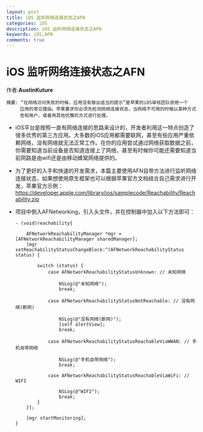 ```yaml
---
layout: post
title: iOS 监听网络连接状态之AFN
categories: iOS
description: iOS 监听网络连接状态之AFN
keywords: iOS,AFN
comments: true
---
```




# iOS 监听网络连接状态之AFN

作者:**AustinKuture**

```
摘要: “在网络访问失败的时候，应用没有做出适当的提示”是苹果的iOS审核团队拒绝一个
     应用的常见理由。苹果要求你必须先检测网络连接状态，当网络不可用的时候以某种方式
     告知用户，或者用其他优雅的方式进行处理。
```

- iOS平台是按照一直有网络连接的思路来设计的，开发者利用这一特点创造了很多优秀的第三方应用。大多数的iOS应用都需要联网，甚至有些应用严重依赖网络，没有网络就无法正常工作。在你的应用尝试通过网络获取数据之前，你需要知道当前设备是否知道连接上了网络，甚至有时候你可能还需要知道当前网路是由wifi还是由移动蜂窝网络提供的。

- 为了更好的入手和快速的开发需求，本篇主要使用AFN自带方法进行监听网络连接状态，如果想使用原生框架也可以根据苹果官方文档结合自己需求进行开发，苹果官方示例：<https://developer.apple.com/library/ios/samplecode/Reachability/Reachability.zip>

- 项目中倒入AFNetworking，引入头文件，并在控制器中加入以下方法即可：

  ```
  - (void)reachability{

      AFNetworkReachabilityManager *mgr = [AFNetworkReachabilityManager sharedManager];
      [mgr setReachabilityStatusChangeBlock:^(AFNetworkReachabilityStatus status) {

          switch (status) {
              case AFNetworkReachabilityStatusUnknown: // 未知网络

                  NSLog(@"未知网络");
                  break;

              case AFNetworkReachabilityStatusNotReachable: // 没有网络(断网)

                  NSLog(@"没有网络(断网)");
                  [self alertView];
                  break;

              case AFNetworkReachabilityStatusReachableViaWWAN: // 手机自带网络

                  NSLog(@"手机自带网络");
                  break;

              case AFNetworkReachabilityStatusReachableViaWiFi: // WIFI

                  NSLog(@"WIFI");
                  break;
          }
      }];

      [mgr startMonitoring];
  }
  ```